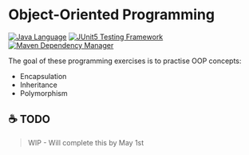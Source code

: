 # Object-Oriented Programming

[![Java Language](https://img.shields.io/badge/PLATFORM-OpenJDK-3A75B0.svg?style=for-the-badge)][1]
[![JUnit5 Testing Framework](https://img.shields.io/badge/testing%20framework-JUnit5-26A162.svg?style=for-the-badge)][2]
[![Maven Dependency Manager](https://img.shields.io/badge/dependency%20manager-Maven-AA215A.svg?style=for-the-badge)][3]

The goal of these programming exercises is to practise OOP concepts:
- Encapsulation
- Inheritance
- Polymorphism


## :coffee: TODO

> WIP - Will complete this by May 1st


[1]: https://docs.oracle.com/javase/11/docs/api/index.html
[2]: https://junit.org/junit5/
[3]: https://maven.apache.org/
